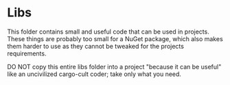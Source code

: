 # Libs

This folder contains small and useful code that can be used in projects. These things are probably too small for a NuGet package, which also makes them harder to use as they cannot be tweaked for the projects requirements.

DO NOT copy this entire libs folder into a project "because it can be useful" like an uncivilized cargo-cult coder; take only what you need. 
